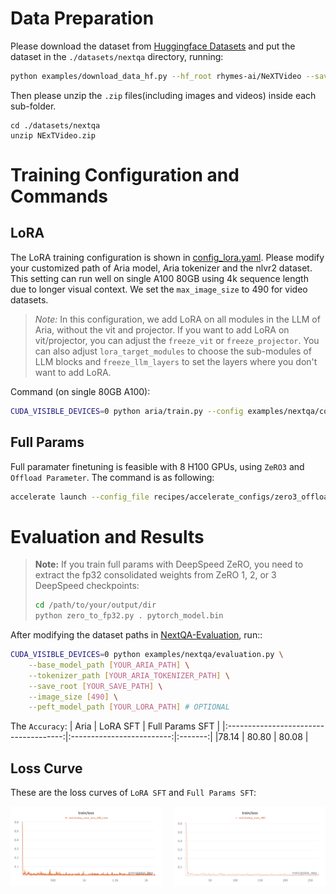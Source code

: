 # Data Preparation
Please download the dataset from [Huggingface Datasets](https://huggingface.co/datasets/rhymes-ai/NeXTVideo/tree/main) and put the dataset in the `./datasets/nextqa` directory, running:
```bash
python examples/download_data_hf.py --hf_root rhymes-ai/NeXTVideo --save_root ./datasets/nextqa
```

Then please unzip the `.zip` files(including images and videos) inside each sub-folder.
```
cd ./datasets/nextqa
unzip NExTVideo.zip
```


# Training Configuration and Commands

## LoRA
The LoRA training configuration is shown in [config_lora.yaml](../../examples/nextqa/config_lora.yaml). Please modify your customized path of Aria model, Aria tokenizer and the nlvr2 dataset. This setting can run well on single A100 80GB using 4k sequence length due to longer visual context. We set the `max_image_size` to 490 for video datasets.

> *Note:* In this configuration, we add LoRA on all modules in the LLM of Aria, without the vit and projector. If you want to add LoRA on vit/projector, you can adjust the `freeze_vit` or `freeze_projector`. You can also adjust `lora_target_modules` to choose the sub-modules of LLM blocks and `freeze_llm_layers` to set the layers where you don't want to add LoRA.

Command (on single 80GB A100):
```bash
CUDA_VISIBLE_DEVICES=0 python aria/train.py --config examples/nextqa/config_lora.yaml --output_dir [YOUR_OUT_DIR]
```

## Full Params
Full paramater finetuning is feasible with 8 H100 GPUs, using `ZeRO3` and `Offload Parameter`. The command is as following:
```bash
accelerate launch --config_file recipes/accelerate_configs/zero3_offload.yaml aria/train.py --config examples/nextqa/config_full.yaml --output_dir [YOUR_OUT_DIR]
```

# Evaluation and Results
> **Note:** If you train full params with DeepSpeed ZeRO, you need to extract the fp32 consolidated weights from ZeRO 1, 2, or 3 DeepSpeed checkpoints:
> ```bash
> cd /path/to/your/output/dir
> python zero_to_fp32.py . pytorch_model.bin
> ```

After modifying the dataset paths in [NextQA-Evaluation](../../examples/nextqa/evaluation.py#L45), run::
```bash
CUDA_VISIBLE_DEVICES=0 python examples/nextqa/evaluation.py \
    --base_model_path [YOUR_ARIA_PATH] \
    --tokenizer_path [YOUR_ARIA_TOKENIZER_PATH] \
    --save_root [YOUR_SAVE_PATH] \
    --image_size [490] \
    --peft_model_path [YOUR_LORA_PATH] # OPTIONAL
```

The `Accuracy`:
| Aria                           | LoRA SFT               | Full Params SFT  |
|:-------------------------------------:|:-------------------------:|:-------:|
|78.14 | 80.80 | 80.08 |

## Loss Curve
These are the loss curves of `LoRA SFT` and `Full Params SFT`:

<div style="display: flex; justify-content: space-between;">
    <img src="../../assets/nextqa_loss_lora.png" alt="Left Image" style="width: 48%;">
    <img src="../../assets/nextqa_loss_full.png" alt="Right Image" style="width: 48%;">
</div>
